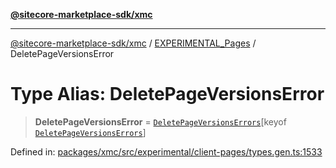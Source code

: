 [**@sitecore-marketplace-sdk/xmc**](../../../../README.md)

***

[@sitecore-marketplace-sdk/xmc](../../../../README.md) / [EXPERIMENTAL\_Pages](../README.md) / DeletePageVersionsError

# Type Alias: DeletePageVersionsError

> **DeletePageVersionsError** = [`DeletePageVersionsErrors`](DeletePageVersionsErrors.md)\[keyof [`DeletePageVersionsErrors`](DeletePageVersionsErrors.md)\]

Defined in: [packages/xmc/src/experimental/client-pages/types.gen.ts:1533](https://github.com/Sitecore/marketplace-sdk/blob/main/packages/xmc/src/experimental/client-pages/types.gen.ts#L1533)
